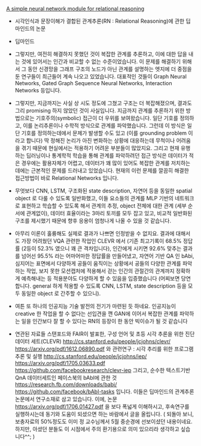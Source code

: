 

[A simple neural network module for relational reasoning](https://arxiv.org/pdf/1706.01427.pdf)
- 시각인식과 문장이해가 결합된 관계추론(RN : Relational Reasoning)에 관한 딥마인드의 논문
- 딥마인드

- 그렇지만, 여전히 해결하지 못했던 것이 복잡한 관계를 추론하고, 이에 대한 답을 내는 것에 있어서는 인간과 비교할 수 없는 수준이었습니다. 이 문제를 해결하기 위해서 그 동안 신경망을 그래프 구조의 노드가 아닌 관계를 설명하는 엣지에 더 중점을 둔 연구들이 최근들어 계속 나오고 있었습니다. 대표적인 것들이 Graph Neural Networks, Gated Graph Sequence Neural Networks, Interaction Networks 등입니다.

- 그렇지만, 지금까지는 사실 상 시도 정도에 그쳤고 구조는 더 복잡해졌으며, 결과도 그리 promising 하지 않았던 것이 사실입니다.
지금까지 관계를 추론하기 위한 방법으로는 기호주의(symbolic) 접근이 더 우위를 보여왔습니다. 일단 기호를 정의하고, 이를 논리추론이나 수학적 방식으로 관계를 파악했습니다. 그런데 이 방식은 일단 기호를 정의하는데에서 문제가 발생할 수도 있고 (이를 grounding problem 이라고 합니다) 딱 정해진 논리가 아진 변화하는 상황에 대응하는데 무척이나 어려움을 겪기 때문에 현실에서는 적용하기 어려운 부분들이 많았지요. 그리고 현재 유행하는 딥러닝이나 통계학적 학습을 통해 관계를 파악하려던 접근 방식은 데이터가 적은 경우에는 활용자체가 어렵고, 데이터가 꽤 많이 있어도 복잡한 관계를 저치하는 데에는 근본적인 문제를 드러내고 있었습니다. 현재의 이런 문제를 깔끔히 해결한 접근방법이 바로 Relational Networks 입니다.

- 무엇보다 CNN, LSTM, 구조화된 state description, 자연어 등을 동일한 spatial object 로 다룰 수 있도록 일반화했고, 이들 요소들의 관계를 MLP 기반의 네트워크로 표현하고 학습할 수 있도록 해서 관계의 추정, object 전체에 대한 관계 (세부 순서에 관계없이), 데이터 효율이라는 3마리 토끼를 모두 잡고 있고, 비교적 일반화된 구조를 제시했기 때문에 향후 응용이 엄청나게 나올 수 있을 것 같습니다.

- 아무리 이론이 훌륭해도 실제로 결과가 나쁘면 인정받을 수 없지요. 결과에 대해서도 가장 어려웠던 VQA 관련한 작업인 CLEVR 에서 (기존 최고기록이 68.5% 정답률 (2등이 52.3% 였으니 꽤 큰 격차입니다), 인간에게 시키면 92.6% 맞추는 결과를 넘어선 95.5% 라는 어마어마한 정답률을 만들어냈고, 자연어 기반 QA 인 bAbi, 심지어는 표면에서 다양하게 공들이 움직이는 상황에서 공들의 다양한 관계를 파악하는 작업, 보지 못한 모션캡처에 적용해서 걷는 인간의 관절간의 관계까지 정확하게 예측해내는 등 적용분야도 다양하게 할 수 있음을 입증했습니다 (어찌보면 당연합니다. general 하게 적용할 수 있도록 CNN, LSTM, state description 등을 모두 동일한 object 로 간주할 수 있으니).

- 여튼 또 하나의 인공지능 기술 발전의 전기가 마련된 듯 하네요. 인공지능이 creative 한 작업을 할 수 없다는 선입견을 깬 GAN에 이어서 복잡한 관계를 파악하는 일을 인간보다 잘 할 수 있다는 RN의 등장이 한 동안 빅이슈가 될 것 같습니다


- 연관된 자료들
스탠포드와 FAIR이 발표한,
구성 언어 및 초등 시각 추론을 위한 진단 데이터 세트(CLEVR)
http://cs.stanford.edu/people/jcjohns/clevr/
https://arxiv.org/pdf/1612.06890.pdf
와 관련연구 : 시각 추리를 위한 프로그램 추론 및 실행
http://cs.stanford.edu/people/jcjohns/iep/
https://arxiv.org/pdf/1705.03633.pdf
https://github.com/facebookresearch/clevr-iep
그리고,
순수한 텍스트기반 QnA 데이터세트인 페이스북의 bAbI에 관한 것
https://research.fb.com/downloads/babi/
https://github.com/facebook/bAbI-tasks
입니다.
이들은 딥마인드의 관계추론 논문에서 연구소재로 삼고 있습니다. 이에, 논문
https://arxiv.org/pdf/1706.01427.pdf
을 보다 폭넓게 이해하시고, 후속연구를 실행하시는데 동기와 도움이 되셨으면 하는 바람에서 글을 올립니다.
( 되돌아 보니, 보충자료의 50%정도도 이미 정 교수님께서 5월 중순경에 선보이셨던 내용이네요. 하지만, 아셨던 분들도 이 시점에서 주의 환기용으로 의미 있으리라 생각하고 싶습니다^^; )
